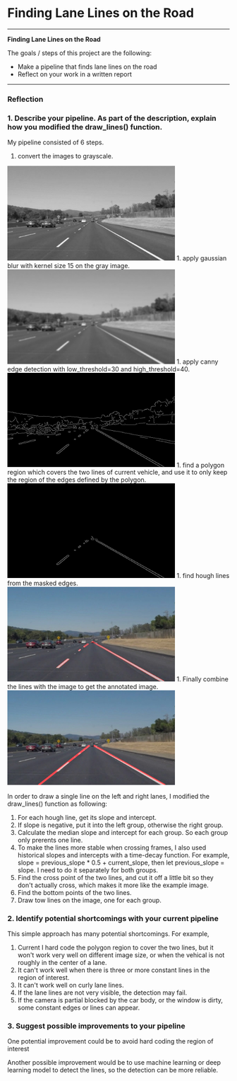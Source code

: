 # **Finding Lane Lines on the Road** 

---

**Finding Lane Lines on the Road**

The goals / steps of this project are the following:
* Make a pipeline that finds lane lines on the road
* Reflect on your work in a written report


[//]: # (Image References)

---

### Reflection

### 1. Describe your pipeline. As part of the description, explain how you modified the draw_lines() function.

My pipeline consisted of 6 steps.
  1. convert the images to grayscale.
  <img src="test_images_output/solidWhiteCurve_gray.jpg" width="380" alt="Gray Image" />
  1. apply gaussian blur with kernel size 15 on the gray image.
  <img src="test_images_output/solidWhiteCurve_blur_gray.jpg" width="380" alt="Blur Image" />
  1. apply canny edge detection with low_threshold=30 and high_threshold=40.
  <img src="test_images_output/solidWhiteCurve_canny.jpg" width="380" alt="Canny Image" />
  1. find a polygon region which covers the two lines of current vehicle, and use it to only keep the region of the edges defined by the polygon.
  <img src="test_images_output/solidWhiteCurve_canny_masked.jpg" width="380" alt="Masked Image" />
  1. find hough lines from the masked edges.
  <img src="test_images_output/solidWhiteCurve_hough_lines.jpg" width="380" alt="Hough lines Image" />
  1. Finally combine the lines with the image to get the annotated image.
  <img src="test_images_output/solidWhiteCurve_extrapolated_lines.jpg" width="380" alt="Extrapolate lines Image" />

In order to draw a single line on the left and right lanes, I modified the draw_lines() function as following:
  1. For each hough line, get its slope and intercept.
  1. If slope is negative, put it into the left group, otherwise the right group.
  1. Calculate the median slope and intercept for each group. So each group only prerents one line.
  1. To make the lines more stable when crossing frames, I also used historical slopes and intercepts with a time-decay function. For example, slope = previous_slope * 0.5 + current_slope, then let previous_slope = slope. I need to do it separately for both groups.
  1. Find the cross point of the two lines, and cut it off a little bit so they don't actually cross, which makes it more like the example image.
  1. Find the bottom points of the two lines.
  1. Draw tow lines on the image, one for each group.



### 2. Identify potential shortcomings with your current pipeline


This simple approach has many potential shortcomings. For example,
   1. Current I hard code the polygon region to cover the two lines, but it won't work very well on different image size, or when the vehical is not roughly in the center of a lane.
   1. It can't work well when there is three or more constant lines in the region of interest.
   1. It can't work well on curly lane lines.
   1. If the lane lines are not very visible, the detection may fail.
   1. If the camera is partial blocked by the car body, or the window is dirty, some constant edges or lines can appear.


### 3. Suggest possible improvements to your pipeline

One potential improvement could be to avoid hard coding the region of interest

Another possible improvement would be to use machine learning or deep learning model to detect the lines, so the detection can be more reliable.